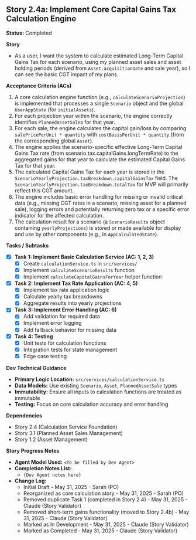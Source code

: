 ## Story 2.4a: Implement Core Capital Gains Tax Calculation Engine

**Status:** Completed

**Story**
- As a user, I want the system to calculate estimated Long-Term Capital Gains Tax for each scenario, using my planned asset sales and asset holding periods (derived from `Asset.acquisitionDate` and sale year), so I can see the basic CGT impact of my plans.

**Acceptance Criteria (ACs)**
1. A core calculation engine function (e.g., `calculateScenarioProjection`) is implemented that processes a single `Scenario` object and the global `UserAppState` (for `initialAssets`).
2. For each projection year within the scenario, the engine correctly identifies `PlannedAssetSale`s for that year.
3. For each sale, the engine calculates the capital gain/loss by comparing `salePricePerUnit * quantity` with `costBasisPerUnit * quantity` (from the corresponding global `Asset`).
4. The engine applies the scenario-specific effective Long-Term Capital Gains Tax rate (from scenario.tax.capitalGains.longTermRate) to the aggregated gains for that year to calculate the estimated Capital Gains Tax for that year.
5. The calculated Capital Gains Tax for each year is stored in the `ScenarioYearlyProjection.taxBreakdown.capitalGainsTax` field. The `ScenarioYearlyProjection.taxBreakdown.totalTax` for MVP will primarily reflect this CGT amount.
6. The engine includes basic error handling for missing or invalid critical data (e.g., missing CGT rates in a scenario, missing asset for a planned sale), logging errors and potentially returning zero tax or a specific error indicator for the affected calculation.
7. The calculation result for a scenario (a `ScenarioResults` object containing `yearlyProjections`) is stored or made available for display and use by other components (e.g., in `AppCalculatedState`).

**Tasks / Subtasks**
- [x] **Task 1: Implement Basic Calculation Service (AC: 1, 2, 3)**
    - [x] Create `calculationService.ts` in `src/services/`
    - [x] Implement `calculateScenarioResults` function
    - [x] Implement `calculateCapitalGainsForYear` helper function
- [x] **Task 2: Implement Tax Rate Application (AC: 4, 5)**
    - [x] Implement tax rate application logic
    - [x] Calculate yearly tax breakdowns
    - [x] Aggregate results into yearly projections
- [x] **Task 3: Implement Error Handling (AC: 6)**
    - [x] Add validation for required data
    - [x] Implement error logging
    - [x] Add fallback behavior for missing data
- [x] **Task 4: Testing**
    - [x] Unit tests for calculation functions
    - [x] Integration tests for state management
    - [x] Edge case testing

**Dev Technical Guidance**
- **Primary Logic Location:** `src/services/calculationService.ts`
- **Data Models:** Use existing `Scenario`, `Asset`, `PlannedAssetSale` types
- **Immutability:** Ensure all inputs to calculation functions are treated as immutable
- **Testing:** Focus on core calculation accuracy and error handling

**Dependencies**
- Story 2.4 (Calculation Service Foundation)
- Story 3.1 (Planned Asset Sales Management)
- Story 1.2 (Asset Management)

**Story Progress Notes**
* **Agent Model Used:** `<To be filled by Dev Agent>`
* **Completion Notes List:**
    * `{Dev Agent notes here}`
* **Change Log:**
    * Initial Draft - May 31, 2025 - Sarah (PO)
    * Reorganized as core calculation story - May 31, 2025 - Sarah (PO)
    * Removed duplicate Task 1 (completed in Story 2.4) - May 31, 2025 - Claude (Story Validator)
    * Removed short-term gains functionality (moved to Story 2.4b) - May 31, 2025 - Claude (Story Validator)
    * Marked as In Development - May 31, 2025 - Claude (Story Validator)
    * Marked as Completed - May 31, 2025 - Claude (Story Validator) 